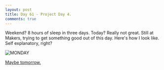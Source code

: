 ```yaml
---
layout: post
title: Day 61 - Project Day 4.
comments: true
---
```


Weekend? 8 hours of sleep in three days. Today? Really not great. Still at Makers, trying to get something good out of this day. Here's how I look like. Self explanatory, right?

![MONDAY](http://federicomaffei.github.io/public/images/monday.jpg)

[Maybe tomorrow.](https://www.youtube.com/watch?v=2q9_ZEtuTR8)